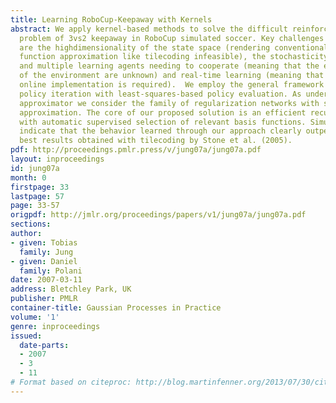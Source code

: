 ```yaml
---
title: Learning RoboCup-Keepaway with Kernels
abstract: We apply kernel-based methods to solve the difficult reinforcement learning
  problem of 3vs2 keepaway in RoboCup simulated soccer. Key challenges in keepaway
  are the highdimensionality of the state space (rendering conventional discretization-based
  function approximation like tilecoding infeasible), the stochasticity due to noise
  and multiple learning agents needing to cooperate (meaning that the exact dynamics
  of the environment are unknown) and real-time learning (meaning that an efficient
  online implementation is required).  We employ the general framework of approximate
  policy iteration with least-squares-based policy evaluation. As underlying function
  approximator we consider the family of regularization networks with subset of regressors
  approximation. The core of our proposed solution is an efficient recursive implementation
  with automatic supervised selection of relevant basis functions. Simulation results
  indicate that the behavior learned through our approach clearly outperforms the
  best results obtained with tilecoding by Stone et al. (2005).
pdf: http://proceedings.pmlr.press/v/jung07a/jung07a.pdf
layout: inproceedings
id: jung07a
month: 0
firstpage: 33
lastpage: 57
page: 33-57
origpdf: http://jmlr.org/proceedings/papers/v1/jung07a/jung07a.pdf
sections: 
author:
- given: Tobias
  family: Jung
- given: Daniel
  family: Polani
date: 2007-03-11
address: Bletchley Park, UK
publisher: PMLR
container-title: Gaussian Processes in Practice
volume: '1'
genre: inproceedings
issued:
  date-parts:
  - 2007
  - 3
  - 11
# Format based on citeproc: http://blog.martinfenner.org/2013/07/30/citeproc-yaml-for-bibliographies/
---
```

